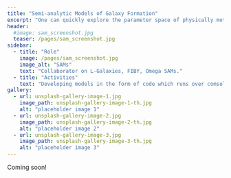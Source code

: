 ```yaml
---
title: "Semi-analytic Models of Galaxy Formation"
excerpt: "One can quickly explore the parameter space of physically motivated prescriptions for galaxy formation using semi-analytic models."
header:
  #image: sam_screenshot.jpg
  teaser: /pages/sam_screenshot.jpg
sidebar:
  - title: "Role"
    image: /pages/sam_screenshot.jpg
    image_alt: "SAMs"
    text: "Collaborator on L-Galaxies, FIBY, Omega SAMs."
  - title: "Activities"
    text: "Developing models in the form of code which runs over comsological simulations."
gallery:
  - url: unsplash-gallery-image-1.jpg
    image_path: unsplash-gallery-image-1-th.jpg
    alt: "placeholder image 1"
  - url: unsplash-gallery-image-2.jpg
    image_path: unsplash-gallery-image-2-th.jpg
    alt: "placeholder image 2"
  - url: unsplash-gallery-image-3.jpg
    image_path: unsplash-gallery-image-3-th.jpg
    alt: "placeholder image 3"
---
```


Coming soon!
